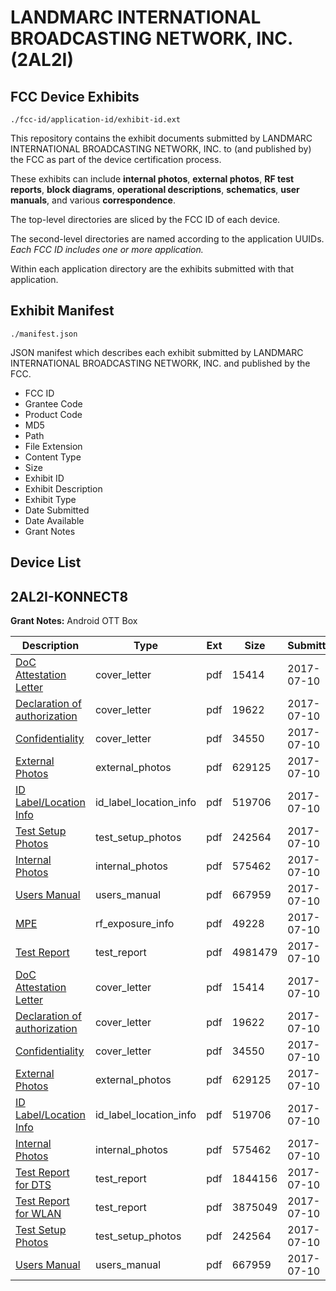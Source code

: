 # LANDMARC INTERNATIONAL BROADCASTING NETWORK, INC. (2AL2I)
## FCC Device Exhibits

```
./fcc-id/application-id/exhibit-id.ext
```

This repository contains the exhibit documents submitted by LANDMARC INTERNATIONAL BROADCASTING NETWORK, INC. to (and published by) the FCC as part of the device certification process.

These exhibits can include **internal photos**, **external photos**, **RF test reports**, **block diagrams**, **operational descriptions**, **schematics**, **user manuals**, and various **correspondence**.

The top-level directories are sliced by the FCC ID of each device.

The second-level directories are named according to the application UUIDs. *Each FCC ID includes one or more application.*

Within each application directory are the exhibits submitted with that application. 

## Exhibit Manifest

```
./manifest.json
```

JSON manifest which describes each exhibit submitted by LANDMARC INTERNATIONAL BROADCASTING NETWORK, INC. and published by the FCC.

- FCC ID
- Grantee Code
- Product Code
- MD5
- Path
- File Extension
- Content Type
- Size
- Exhibit ID
- Exhibit Description
- Exhibit Type
- Date Submitted
- Date Available
- Grant Notes

## Device List
## 2AL2I-KONNECT8
**Grant Notes:** Android OTT Box

| Description | Type | Ext | Size | Submitted | Available |
| ----------- | ---- | --- | ---- | --------- | --------- |
| [DoC Attestation Letter](2AL2I-KONNECT8/1f430d8d64b01acd7c2b8e4569e5ef9e/3456951.pdf) | cover_letter | pdf | 15414 | 2017-07-10 | 2017-07-11 |
| [Declaration of authorization](2AL2I-KONNECT8/1f430d8d64b01acd7c2b8e4569e5ef9e/3456955.pdf) | cover_letter | pdf | 19622 | 2017-07-10 | 2017-07-11 |
| [Confidentiality](2AL2I-KONNECT8/1f430d8d64b01acd7c2b8e4569e5ef9e/3456961.pdf) | cover_letter | pdf | 34550 | 2017-07-10 | 2017-07-11 |
| [External Photos](2AL2I-KONNECT8/1f430d8d64b01acd7c2b8e4569e5ef9e/3456976.pdf) | external_photos | pdf | 629125 | 2017-07-10 | 2017-07-11 |
| [ID Label/Location Info](2AL2I-KONNECT8/1f430d8d64b01acd7c2b8e4569e5ef9e/3457060.pdf) | id_label_location_info | pdf | 519706 | 2017-07-10 | 2017-07-11 |
| [Test Setup Photos](2AL2I-KONNECT8/1f430d8d64b01acd7c2b8e4569e5ef9e/3457082.pdf) | test_setup_photos | pdf | 242564 | 2017-07-10 | 2017-07-11 |
| [Internal Photos](2AL2I-KONNECT8/1f430d8d64b01acd7c2b8e4569e5ef9e/3457028.pdf) | internal_photos | pdf | 575462 | 2017-07-10 | 2017-07-11 |
| [Users Manual](2AL2I-KONNECT8/1f430d8d64b01acd7c2b8e4569e5ef9e/3457095.pdf) | users_manual | pdf | 667959 | 2017-07-10 | 2017-07-11 |
| [MPE](2AL2I-KONNECT8/1f430d8d64b01acd7c2b8e4569e5ef9e/3457119.pdf) | rf_exposure_info | pdf | 49228 | 2017-07-10 | 2017-07-11 |
| [Test Report](2AL2I-KONNECT8/1f430d8d64b01acd7c2b8e4569e5ef9e/3456969.pdf) | test_report | pdf | 4981479 | 2017-07-10 | 2017-07-11 |
| [DoC Attestation Letter](2AL2I-KONNECT8/36f432aff4d4b002984a12e2f66e3e54/3456951.pdf) | cover_letter | pdf | 15414 | 2017-07-10 | 2017-07-11 |
| [Declaration of authorization](2AL2I-KONNECT8/36f432aff4d4b002984a12e2f66e3e54/3456955.pdf) | cover_letter | pdf | 19622 | 2017-07-10 | 2017-07-11 |
| [Confidentiality](2AL2I-KONNECT8/36f432aff4d4b002984a12e2f66e3e54/3456961.pdf) | cover_letter | pdf | 34550 | 2017-07-10 | 2017-07-11 |
| [External Photos](2AL2I-KONNECT8/36f432aff4d4b002984a12e2f66e3e54/3456976.pdf) | external_photos | pdf | 629125 | 2017-07-10 | 2017-07-11 |
| [ID Label/Location Info](2AL2I-KONNECT8/36f432aff4d4b002984a12e2f66e3e54/3457060.pdf) | id_label_location_info | pdf | 519706 | 2017-07-10 | 2017-07-11 |
| [Internal Photos](2AL2I-KONNECT8/36f432aff4d4b002984a12e2f66e3e54/3457028.pdf) | internal_photos | pdf | 575462 | 2017-07-10 | 2017-07-11 |
| [Test Report for DTS](2AL2I-KONNECT8/36f432aff4d4b002984a12e2f66e3e54/3457165.pdf) | test_report | pdf | 1844156 | 2017-07-10 | 2017-07-11 |
| [Test Report for WLAN](2AL2I-KONNECT8/36f432aff4d4b002984a12e2f66e3e54/3457175.pdf) | test_report | pdf | 3875049 | 2017-07-10 | 2017-07-11 |
| [Test Setup Photos](2AL2I-KONNECT8/36f432aff4d4b002984a12e2f66e3e54/3457082.pdf) | test_setup_photos | pdf | 242564 | 2017-07-10 | 2017-07-11 |
| [Users Manual](2AL2I-KONNECT8/36f432aff4d4b002984a12e2f66e3e54/3457095.pdf) | users_manual | pdf | 667959 | 2017-07-10 | 2017-07-11 |
